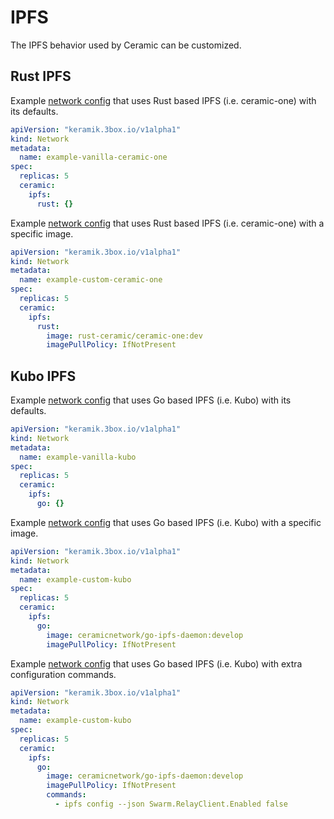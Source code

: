# IPFS

The IPFS behavior used by Ceramic can be customized.

## Rust IPFS

Example [network config](./setup_network.md) that uses Rust based IPFS (i.e. ceramic-one) with its defaults.

```yaml
apiVersion: "keramik.3box.io/v1alpha1"
kind: Network
metadata:
  name: example-vanilla-ceramic-one
spec:
  replicas: 5
  ceramic:
    ipfs:
      rust: {}
```

Example [network config](./setup_network.md) that uses Rust based IPFS (i.e. ceramic-one) with a specific image.

```yaml
apiVersion: "keramik.3box.io/v1alpha1"
kind: Network
metadata:
  name: example-custom-ceramic-one
spec:
  replicas: 5
  ceramic:
    ipfs:
      rust:
        image: rust-ceramic/ceramic-one:dev
        imagePullPolicy: IfNotPresent
```

## Kubo IPFS

Example [network config](./setup_network.md) that uses Go based IPFS (i.e. Kubo) with its defaults.

```yaml
apiVersion: "keramik.3box.io/v1alpha1"
kind: Network
metadata:
  name: example-vanilla-kubo
spec:
  replicas: 5
  ceramic:
    ipfs:
      go: {}
```

Example [network config](./setup_network.md) that uses Go based IPFS (i.e. Kubo) with a specific image.

```yaml
apiVersion: "keramik.3box.io/v1alpha1"
kind: Network
metadata:
  name: example-custom-kubo
spec:
  replicas: 5
  ceramic:
    ipfs:
      go:
        image: ceramicnetwork/go-ipfs-daemon:develop
        imagePullPolicy: IfNotPresent
```

Example [network config](./setup_network.md) that uses Go based IPFS (i.e. Kubo) with extra configuration commands.

```yaml
apiVersion: "keramik.3box.io/v1alpha1"
kind: Network
metadata:
  name: example-custom-kubo
spec:
  replicas: 5
  ceramic:
    ipfs:
      go:
        image: ceramicnetwork/go-ipfs-daemon:develop
        imagePullPolicy: IfNotPresent
        commands:
          - ipfs config --json Swarm.RelayClient.Enabled false
```
